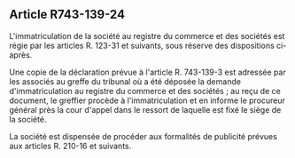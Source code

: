 Article R743-139-24
----
L'immatriculation de la société au registre du commerce et des sociétés est
régie par les articles R. 123-31 et suivants, sous réserve des dispositions
ci-après.

Une copie de la déclaration prévue à l'article R. 743-139-3 est adressée par les
associés au greffe du tribunal où a été déposée la demande d'immatriculation au
registre du commerce et des sociétés ; au reçu de ce document, le greffier
procède à l'immatriculation et en informe le procureur général près la cour
d'appel dans le ressort de laquelle est fixé le siège de la société.

La société est dispensée de procéder aux formalités de publicité prévues aux
articles R. 210-16 et suivants.
